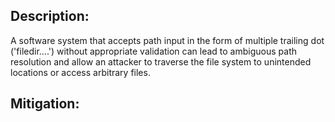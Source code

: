 ## Description:

A software system that accepts path input in the form of multiple trailing dot ('filedir....') without appropriate validation can lead to ambiguous path resolution and allow an attacker to traverse the file system to unintended locations or access arbitrary files.



## Mitigation:
